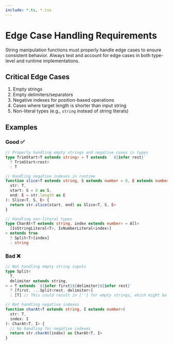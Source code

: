 ```yaml
---
include: *.ts, *.tsx
---
```


# Edge Case Handling Requirements

String manipulation functions must properly handle edge cases to ensure consistent behavior. Always test and account for edge cases in both type-level and runtime implementations.

## Critical Edge Cases

1. Empty strings
2. Empty delimiters/separators 
3. Negative indexes for position-based operations
4. Cases where target length is shorter than input string
5. Non-literal types (e.g., `string` instead of string literals)

## Examples

### Good ✅

```typescript
// Properly handling empty strings and negative cases in types
type TrimStart<T extends string> = T extends ` ${infer rest}`
  ? TrimStart<rest>
  : T

// Handling negative indexes in runtime
function slice<T extends string, S extends number = 0, E extends number = Length<T>>(
  str: T, 
  start: S = 0 as S, 
  end: E = str.length as E
): Slice<T, S, E> {
  return str.slice(start, end) as Slice<T, S, E>
}

// Handling non-literal types
type CharAt<T extends string, index extends number> = All<
  [IsStringLiteral<T>, IsNumberLiteral<index>]
> extends true
  ? Split<T>[index]
  : string
```

### Bad ❌

```typescript
// Not handling empty string inputs
type Split<
  T,
  delimiter extends string,
> = T extends `${infer first}${delimiter}${infer rest}`
  ? [first, ...Split<rest, delimiter>]
  : [T] // This could result in [''] for empty strings, which might be unexpected

// Not handling negative indexes
function charAt<T extends string, I extends number>(
  str: T,
  index: I
): CharAt<T, I> {
  // No handling for negative indexes
  return str.charAt(index) as CharAt<T, I>
}
```